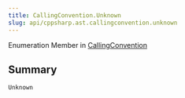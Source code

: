 ```yaml
---
title: CallingConvention.Unknown
slug: api/cppsharp.ast.callingconvention.unknown
---
```

Enumeration Member in [CallingConvention](/api/cppsharp/ast/callingconvention)

## Summary



```csharp
Unknown
```

